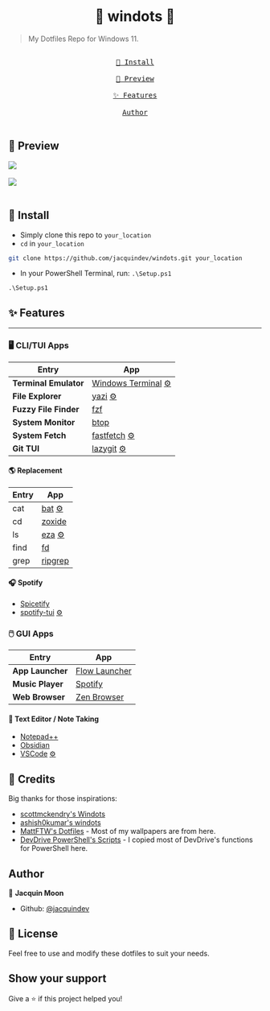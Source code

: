<h1 align="center">👋 windots 👋</h1>

> My Dotfiles Repo for Windows 11.

<div align="center">
  <a href="#install"><kbd> <br> 🌷 Install <br> </kbd></a>&ensp;&ensp;
  <a href="#preview"><kbd> <br> 🌆 Preview <br> </kbd></a>&ensp;&ensp;
  <a href="#features"><kbd> <br> ✨ Features <br> </kbd></a>&ensp;&ensp;
  <a href="#author"><kbd> <br> Author <br> </kbd></a>&ensp;&ensp;
</div>

<h2 id="preview">🌆 Preview</h2>

![](assets/image1.png)<br></br>
![](assets/image2.png)<br></br>

<h2 id="install">🌷 Install</h2>

- Simply clone this repo to `your_location`
- `cd` in `your_location`

```bash
git clone https://github.com/jacquindev/windots.git your_location
```

- In your PowerShell Terminal, run: `.\Setup.ps1`

```pwsh
.\Setup.ps1
```

<h2 id="features">✨ Features</h2>

<hr/>

### 🖥️ CLI/TUI Apps

| Entry                 | App                                                                                           |
| --------------------- | --------------------------------------------------------------------------------------------- |
| **Terminal Emulator** | [Windows Terminal](https://github.com/microsoft/terminal) [⚙️](./windows/settings.json)       |
| **File Explorer**     | [yazi](https://github.com/sxyazi/yazi) [⚙️](./config/yazi/)                                   |
| **Fuzzy File Finder** | [fzf](https://github.com/junegunn/fzf)                                                        |
| **System Monitor**    | [btop](https://github.com/aristocratos/btop)                                                  |
| **System Fetch**      | [fastfetch](https://github.com/fastfetch-cli/fastfetch) [⚙️](./config/fastfetch/config.jsonc) |
| **Git TUI**           | [lazygit](https://github.com/jesseduffield/lazygit) [⚙️](./config/lazygit/config.yml)         |

#### 🌎 Replacement

| Entry | App                                                                      |
| ----- | ------------------------------------------------------------------------ |
| cat   | [bat](https://github.com/sharkdp/bat) [⚙️](./config/bat/config)          |
| cd    | [zoxide](https://github.com/ajeetdsouza/zoxide)                          |
| ls    | [eza](https://github.com/eza-community/eza) [⚙️](./config/eza/theme.yml) |
| find  | [fd](https://github.com/sharkdp/fd)                                      |
| grep  | [ripgrep](https://github.com/sharkdp/ripgrep)                            |

#### 🎧 Spotify

- [Spicetify](https://spicetify.app/)
- [spotify-tui](https://github.com/Rigellute/spotify-tui) [⚙️](./config/spotify-tui/config.yml)

### 🖱️ GUI Apps

| Entry            | App                                            |
| ---------------- | ---------------------------------------------- |
| **App Launcher** | [Flow Launcher](https://www.flowlauncher.com/) |
| **Music Player** | [Spotify](https://open.spotify.com/)           |
| **Web Browser**  | [Zen Browser](https://www.zen-browser.com/)    |

#### 📝 Text Editor / Note Taking

- [Notepad++](https://notepad-plus-plus.org/)
- [Obsidian](https://obsidian.md/)
- [VSCode](https://code.visualstudio.com/) [⚙️](./vscode/settings.json)

<h2 id="credits">🎉 Credits</h2>

Big thanks for those inspirations:

- [scottmckendry's Windots](https://github.com/scottmckendry/Windots)
- [ashish0kumar's windots](https://github.com/ashish0kumar/windots)
- [MattFTW's Dotfiles](https://github.com/Matt-FTW/dotfiles) - Most of my wallpapers are from here.
- [DevDrive PowerShell's Scripts](https://github.com/ran-dall/Dev-Drive) - I copied most of DevDrive's functions for PowerShell here.

<h2 id="author">Author</h2></h2>

👤 **Jacquin Moon**

- Github: [@jacquindev](https://github.com/jacquindev)

## 📜 License

Feel free to use and modify these dotfiles to suit your needs.

## Show your support

Give a ⭐️ if this project helped you!
